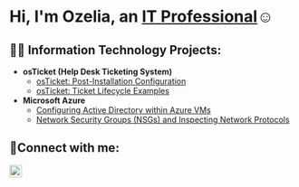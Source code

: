 <h1>Hi, I'm Ozelia, an <a href="https://linkedin.com/in/ozeliawalker">IT Professional</a>☺</h1>

<h2>👨‍💻 Information Technology Projects:</h2>

- <b>osTicket (Help Desk Ticketing System)</b>
  - [osTicket: Post-Installation Configuration](https://github.com/ozeliawalkercam/post-install-config)
  - [osTicket: Ticket Lifecycle Examples](https://github.com/ozeliawalkercam/ticket-lifecycle)
- <b>Microsoft Azure</b>
  - [Configuring Active Directory within Azure VMs](https://github.com/ozeliawalkercam/configure-ad)
  - [Network Security Groups (NSGs) and Inspecting Network Protocols](https://github.com/ozeliawalkercam/azure-network-protocols)

<h2>🤳Connect with me:</h2>


[<img align="left" alt="ozelia | LinkedIn" width="22px" src="https://cdn.jsdelivr.net/npm/simple-icons@v3/icons/linkedin.svg" />][linkedin]



[linkedin]: https://linkedin.com/in/ozeliawalker
